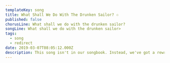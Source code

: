```yaml
---
templateKey: song
title: What Shall We Do With The Drunken Sailor? ♲
published: false
chorusLine: What shall we do with the drunken sailor?
songLine: What shall we do with the drunken sailor>
tags:
  - song
  - redirect
date: 2019-03-07T08:05:12.000Z
description: This song isn't in our songbook. Instead, we've got a rewritten version called "[What Shall we do with the Patriarchy?](https://www.auntieshanty.org/songs/what-shall-we-do-with-the-patriarchy/)" 
---
```

